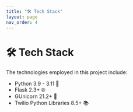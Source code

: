 ```yaml
---
title: "🛠️ Tech Stack"
layout: page
nav_order: 4
---
```


# 🛠️ Tech Stack

The technologies employed in this project include:

- Python 3.9 - 3.11 🐍
- Flask 2.3+ 🌐
- GUnicorn 21.2+ 🦄
- Twilio Python Libraries 8.5+ 📚